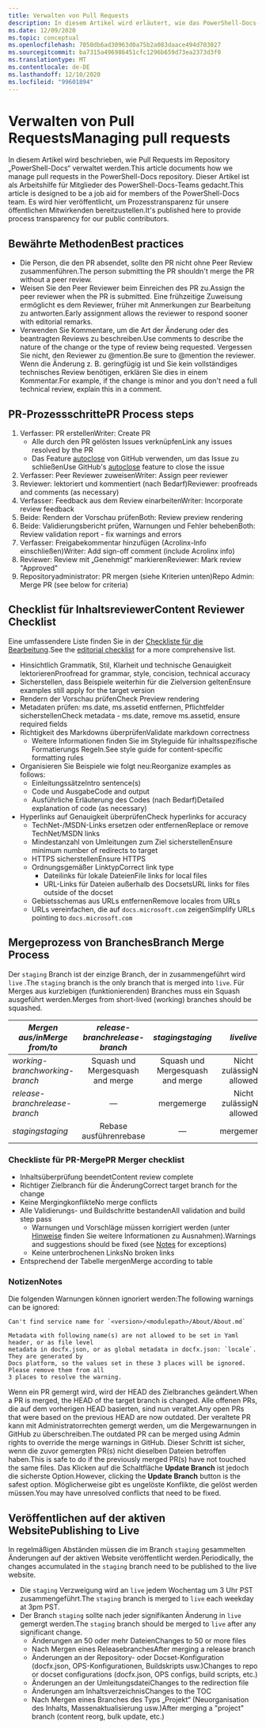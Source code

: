 ```yaml
---
title: Verwalten von Pull Requests
description: In diesem Artikel wird erläutert, wie das PowerShell-Docs-Team Pull Requests verwaltet.
ms.date: 12/09/2020
ms.topic: conceptual
ms.openlocfilehash: 7050db6ad30963d0a75b2a083daace494d703027
ms.sourcegitcommit: ba7315a496986451cfc1296b659d73ea2373d3f0
ms.translationtype: MT
ms.contentlocale: de-DE
ms.lasthandoff: 12/10/2020
ms.locfileid: "99601894"
---
```

# <a name="managing-pull-requests"></a><span data-ttu-id="7cad7-103">Verwalten von Pull Requests</span><span class="sxs-lookup"><span data-stu-id="7cad7-103">Managing pull requests</span></span>

<span data-ttu-id="7cad7-104">In diesem Artikel wird beschrieben, wie Pull Requests im Repository „PowerShell-Docs“ verwaltet werden.</span><span class="sxs-lookup"><span data-stu-id="7cad7-104">This article documents how we manage pull requests in the PowerShell-Docs repository.</span></span> <span data-ttu-id="7cad7-105">Dieser Artikel ist als Arbeitshilfe für Mitglieder des PowerShell-Docs-Teams gedacht.</span><span class="sxs-lookup"><span data-stu-id="7cad7-105">This article is designed to be a job aid for members of the PowerShell-Docs team.</span></span> <span data-ttu-id="7cad7-106">Es wird hier veröffentlicht, um Prozesstransparenz für unsere öffentlichen Mitwirkenden bereitzustellen.</span><span class="sxs-lookup"><span data-stu-id="7cad7-106">It's published here to provide process transparency for our public contributors.</span></span>

## <a name="best-practices"></a><span data-ttu-id="7cad7-107">Bewährte Methoden</span><span class="sxs-lookup"><span data-stu-id="7cad7-107">Best practices</span></span>

- <span data-ttu-id="7cad7-108">Die Person, die den PR absendet, sollte den PR nicht ohne Peer Review zusammenführen.</span><span class="sxs-lookup"><span data-stu-id="7cad7-108">The person submitting the PR shouldn't merge the PR without a peer review.</span></span>
- <span data-ttu-id="7cad7-109">Weisen Sie den Peer Reviewer beim Einreichen des PR zu.</span><span class="sxs-lookup"><span data-stu-id="7cad7-109">Assign the peer reviewer when the PR is submitted.</span></span> <span data-ttu-id="7cad7-110">Eine frühzeitige Zuweisung ermöglicht es dem Reviewer, früher mit Anmerkungen zur Bearbeitung zu antworten.</span><span class="sxs-lookup"><span data-stu-id="7cad7-110">Early assignment allows the reviewer to respond sooner with editorial remarks.</span></span>
- <span data-ttu-id="7cad7-111">Verwenden Sie Kommentare, um die Art der Änderung oder des beantragten Reviews zu beschreiben.</span><span class="sxs-lookup"><span data-stu-id="7cad7-111">Use comments to describe the nature of the change or the type of review being requested.</span></span> <span data-ttu-id="7cad7-112">Vergessen Sie nicht, den Reviewer zu @mention.</span><span class="sxs-lookup"><span data-stu-id="7cad7-112">Be sure to @mention the reviewer.</span></span> <span data-ttu-id="7cad7-113">Wenn die Änderung z. B. geringfügig ist und Sie kein vollständiges technisches Review benötigen, erklären Sie dies in einem Kommentar.</span><span class="sxs-lookup"><span data-stu-id="7cad7-113">For example, if the change is minor and you don't need a full technical review, explain this in a comment.</span></span>

## <a name="pr-process-steps"></a><span data-ttu-id="7cad7-114">PR-Prozessschritte</span><span class="sxs-lookup"><span data-stu-id="7cad7-114">PR Process steps</span></span>

1. <span data-ttu-id="7cad7-115">Verfasser: PR erstellen</span><span class="sxs-lookup"><span data-stu-id="7cad7-115">Writer: Create PR</span></span>
   - <span data-ttu-id="7cad7-116">Alle durch den PR gelösten Issues verknüpfen</span><span class="sxs-lookup"><span data-stu-id="7cad7-116">Link any issues resolved by the PR</span></span>
   - <span data-ttu-id="7cad7-117">Das Feature [autoclose](https://help.github.com/en/articles/closing-issues-using-keywords) von GitHub verwenden, um das Issue zu schließen</span><span class="sxs-lookup"><span data-stu-id="7cad7-117">Use GitHub's [autoclose](https://help.github.com/en/articles/closing-issues-using-keywords) feature to close the issue</span></span>
1. <span data-ttu-id="7cad7-118">Verfasser: Peer Reviewer zuweisen</span><span class="sxs-lookup"><span data-stu-id="7cad7-118">Writer: Assign peer reviewer</span></span>
1. <span data-ttu-id="7cad7-119">Reviewer: lektoriert und kommentiert (nach Bedarf)</span><span class="sxs-lookup"><span data-stu-id="7cad7-119">Reviewer: proofreads and comments (as necessary)</span></span>
1. <span data-ttu-id="7cad7-120">Verfasser: Feedback aus dem Review einarbeiten</span><span class="sxs-lookup"><span data-stu-id="7cad7-120">Writer: Incorporate review feedback</span></span>
1. <span data-ttu-id="7cad7-121">Beide: Rendern der Vorschau prüfen</span><span class="sxs-lookup"><span data-stu-id="7cad7-121">Both: Review preview rendering</span></span>
1. <span data-ttu-id="7cad7-122">Beide: Validierungsbericht prüfen, Warnungen und Fehler beheben</span><span class="sxs-lookup"><span data-stu-id="7cad7-122">Both: Review validation report - fix warnings and errors</span></span>
1. <span data-ttu-id="7cad7-123">Verfasser: Freigabekommentar hinzufügen (Acrolinx-Info einschließen)</span><span class="sxs-lookup"><span data-stu-id="7cad7-123">Writer: Add sign-off comment (include Acrolinx info)</span></span>
1. <span data-ttu-id="7cad7-124">Reviewer: Review mit „Genehmigt“ markieren</span><span class="sxs-lookup"><span data-stu-id="7cad7-124">Reviewer: Mark review "Approved"</span></span>
1. <span data-ttu-id="7cad7-125">Repositoryadministrator: PR mergen (siehe Kriterien unten)</span><span class="sxs-lookup"><span data-stu-id="7cad7-125">Repo Admin: Merge PR (see below for criteria)</span></span>

## <a name="content-reviewer-checklist"></a><span data-ttu-id="7cad7-126">Checklist für Inhaltsreviewer</span><span class="sxs-lookup"><span data-stu-id="7cad7-126">Content Reviewer Checklist</span></span>

<span data-ttu-id="7cad7-127">Eine umfassendere Liste finden Sie in der [Checkliste für die Bearbeitung](editorial-checklist.md).</span><span class="sxs-lookup"><span data-stu-id="7cad7-127">See the [editorial checklist](editorial-checklist.md) for a more comprehensive list.</span></span>

- <span data-ttu-id="7cad7-128">Hinsichtlich Grammatik, Stil, Klarheit und technische Genauigkeit lektorieren</span><span class="sxs-lookup"><span data-stu-id="7cad7-128">Proofread for grammar, style, concision, technical accuracy</span></span>
- <span data-ttu-id="7cad7-129">Sicherstellen, dass Beispiele weiterhin für die Zielversion gelten</span><span class="sxs-lookup"><span data-stu-id="7cad7-129">Ensure examples still apply for the target version</span></span>
- <span data-ttu-id="7cad7-130">Rendern der Vorschau prüfen</span><span class="sxs-lookup"><span data-stu-id="7cad7-130">Check Preview rendering</span></span>
- <span data-ttu-id="7cad7-131">Metadaten prüfen: ms.date, ms.assetid entfernen, Pflichtfelder sicherstellen</span><span class="sxs-lookup"><span data-stu-id="7cad7-131">Check metadata - ms.date, remove ms.assetid, ensure required fields</span></span>
- <span data-ttu-id="7cad7-132">Richtigkeit des Markdowns überprüfen</span><span class="sxs-lookup"><span data-stu-id="7cad7-132">Validate markdown correctness</span></span>
  - <span data-ttu-id="7cad7-133">Weitere Informationen finden Sie im Styleguide für inhaltsspezifische Formatierungs Regeln.</span><span class="sxs-lookup"><span data-stu-id="7cad7-133">See style guide for content-specific formatting rules</span></span>
- <span data-ttu-id="7cad7-134">Organisieren Sie Beispiele wie folgt neu:</span><span class="sxs-lookup"><span data-stu-id="7cad7-134">Reorganize examples as follows:</span></span>
  - <span data-ttu-id="7cad7-135">Einleitungssätze</span><span class="sxs-lookup"><span data-stu-id="7cad7-135">Intro sentence(s)</span></span>
  - <span data-ttu-id="7cad7-136">Code und Ausgabe</span><span class="sxs-lookup"><span data-stu-id="7cad7-136">Code and output</span></span>
  - <span data-ttu-id="7cad7-137">Ausführliche Erläuterung des Codes (nach Bedarf)</span><span class="sxs-lookup"><span data-stu-id="7cad7-137">Detailed explanation of code (as necessary)</span></span>
- <span data-ttu-id="7cad7-138">Hyperlinks auf Genauigkeit überprüfen</span><span class="sxs-lookup"><span data-stu-id="7cad7-138">Check hyperlinks for accuracy</span></span>
  - <span data-ttu-id="7cad7-139">TechNet-/MSDN-Links ersetzen oder entfernen</span><span class="sxs-lookup"><span data-stu-id="7cad7-139">Replace or remove TechNet/MSDN links</span></span>
  - <span data-ttu-id="7cad7-140">Mindestanzahl von Umleitungen zum Ziel sicherstellen</span><span class="sxs-lookup"><span data-stu-id="7cad7-140">Ensure minimum number of redirects to target</span></span>
  - <span data-ttu-id="7cad7-141">HTTPS sicherstellen</span><span class="sxs-lookup"><span data-stu-id="7cad7-141">Ensure HTTPS</span></span>
  - <span data-ttu-id="7cad7-142">Ordnungsgemäßer Linktyp</span><span class="sxs-lookup"><span data-stu-id="7cad7-142">Correct link type</span></span>
    - <span data-ttu-id="7cad7-143">Dateilinks für lokale Dateien</span><span class="sxs-lookup"><span data-stu-id="7cad7-143">File links for local files</span></span>
    - <span data-ttu-id="7cad7-144">URL-Links für Dateien außerhalb des Docsets</span><span class="sxs-lookup"><span data-stu-id="7cad7-144">URL links for files outside of the docset</span></span>
  - <span data-ttu-id="7cad7-145">Gebietsschemas aus URLs entfernen</span><span class="sxs-lookup"><span data-stu-id="7cad7-145">Remove locales from URLs</span></span>
  - <span data-ttu-id="7cad7-146">URLs vereinfachen, die auf `docs.microsoft.com` zeigen</span><span class="sxs-lookup"><span data-stu-id="7cad7-146">Simplify URLs pointing to `docs.microsoft.com`</span></span>

## <a name="branch-merge-process"></a><span data-ttu-id="7cad7-147">Mergeprozess von Branches</span><span class="sxs-lookup"><span data-stu-id="7cad7-147">Branch Merge Process</span></span>

<span data-ttu-id="7cad7-148">Der `staging` Branch ist der einzige Branch, der in zusammengeführt wird `live` .</span><span class="sxs-lookup"><span data-stu-id="7cad7-148">The `staging` branch is the only branch that is merged into `live`.</span></span> <span data-ttu-id="7cad7-149">Für Merges aus kurzlebigen (funktionierenden) Branches muss ein Squash ausgeführt werden.</span><span class="sxs-lookup"><span data-stu-id="7cad7-149">Merges from short-lived (working) branches should be squashed.</span></span>

| <span data-ttu-id="7cad7-150">*Mergen aus/in*</span><span class="sxs-lookup"><span data-stu-id="7cad7-150">*Merge from/to*</span></span>  | <span data-ttu-id="7cad7-151">*release-branch*</span><span class="sxs-lookup"><span data-stu-id="7cad7-151">*release-branch*</span></span> | <span data-ttu-id="7cad7-152">*staging*</span><span class="sxs-lookup"><span data-stu-id="7cad7-152">*staging*</span></span>        | <span data-ttu-id="7cad7-153">*live*</span><span class="sxs-lookup"><span data-stu-id="7cad7-153">*live*</span></span>      |
| ---------------- |:----------------:|:----------------:|:-----------:|
| <span data-ttu-id="7cad7-154">*working-branch*</span><span class="sxs-lookup"><span data-stu-id="7cad7-154">*working-branch*</span></span> | <span data-ttu-id="7cad7-155">Squash und Merge</span><span class="sxs-lookup"><span data-stu-id="7cad7-155">squash and merge</span></span> | <span data-ttu-id="7cad7-156">Squash und Merge</span><span class="sxs-lookup"><span data-stu-id="7cad7-156">squash and merge</span></span> | <span data-ttu-id="7cad7-157">Nicht zulässig</span><span class="sxs-lookup"><span data-stu-id="7cad7-157">Not allowed</span></span> |
| <span data-ttu-id="7cad7-158">*release-branch*</span><span class="sxs-lookup"><span data-stu-id="7cad7-158">*release-branch*</span></span> | &mdash;          | <span data-ttu-id="7cad7-159">merge</span><span class="sxs-lookup"><span data-stu-id="7cad7-159">merge</span></span>            | <span data-ttu-id="7cad7-160">Nicht zulässig</span><span class="sxs-lookup"><span data-stu-id="7cad7-160">Not allowed</span></span> |
| <span data-ttu-id="7cad7-161">*staging*</span><span class="sxs-lookup"><span data-stu-id="7cad7-161">*staging*</span></span>        | <span data-ttu-id="7cad7-162">Rebase ausführen</span><span class="sxs-lookup"><span data-stu-id="7cad7-162">rebase</span></span>           | &mdash;          | <span data-ttu-id="7cad7-163">merge</span><span class="sxs-lookup"><span data-stu-id="7cad7-163">merge</span></span>       |

### <a name="pr-merger-checklist"></a><span data-ttu-id="7cad7-164">Checkliste für PR-Merge</span><span class="sxs-lookup"><span data-stu-id="7cad7-164">PR Merger checklist</span></span>

- <span data-ttu-id="7cad7-165">Inhaltsüberprüfung beendet</span><span class="sxs-lookup"><span data-stu-id="7cad7-165">Content review complete</span></span>
- <span data-ttu-id="7cad7-166">Richtiger Zielbranch für die Änderung</span><span class="sxs-lookup"><span data-stu-id="7cad7-166">Correct target branch for the change</span></span>
- <span data-ttu-id="7cad7-167">Keine Mergingkonflikte</span><span class="sxs-lookup"><span data-stu-id="7cad7-167">No merge conflicts</span></span>
- <span data-ttu-id="7cad7-168">Alle Validierungs- und Buildschritte bestanden</span><span class="sxs-lookup"><span data-stu-id="7cad7-168">All validation and build step pass</span></span>
  - <span data-ttu-id="7cad7-169">Warnungen und Vorschläge müssen korrigiert werden (unter [Hinweise](#notes) finden Sie weitere Informationen zu Ausnahmen).</span><span class="sxs-lookup"><span data-stu-id="7cad7-169">Warnings and suggestions should be fixed (see [Notes](#notes) for exceptions)</span></span>
  - <span data-ttu-id="7cad7-170">Keine unterbrochenen Links</span><span class="sxs-lookup"><span data-stu-id="7cad7-170">No broken links</span></span>
- <span data-ttu-id="7cad7-171">Entsprechend der Tabelle mergen</span><span class="sxs-lookup"><span data-stu-id="7cad7-171">Merge according to table</span></span>

### <a name="notes"></a><span data-ttu-id="7cad7-172">Notizen</span><span class="sxs-lookup"><span data-stu-id="7cad7-172">Notes</span></span>

<span data-ttu-id="7cad7-173">Die folgenden Warnungen können ignoriert werden:</span><span class="sxs-lookup"><span data-stu-id="7cad7-173">The following warnings can be ignored:</span></span>

```
Can't find service name for `<version>/<modulepath>/About/About.md`
```

```
Metadata with following name(s) are not allowed to be set in Yaml header, or as file level
metadata in docfx.json, or as global metadata in docfx.json: `locale`. They are generated by
Docs platform, so the values set in these 3 places will be ignored. Please remove them from all
3 places to resolve the warning.
```

<span data-ttu-id="7cad7-174">Wenn ein PR gemergt wird, wird der HEAD des Zielbranches geändert.</span><span class="sxs-lookup"><span data-stu-id="7cad7-174">When a PR is merged, the HEAD of the target branch is changed.</span></span> <span data-ttu-id="7cad7-175">Alle offenen PRs, die auf dem vorherigen HEAD basierten, sind nun veraltet.</span><span class="sxs-lookup"><span data-stu-id="7cad7-175">Any open PRs that were based on the previous HEAD are now outdated.</span></span> <span data-ttu-id="7cad7-176">Der veraltete PR kann mit Administratorrechten gemergt werden, um die Mergewarnungen in GitHub zu überschreiben.</span><span class="sxs-lookup"><span data-stu-id="7cad7-176">The outdated PR can be merged using Admin rights to override the merge warnings in GitHub.</span></span> <span data-ttu-id="7cad7-177">Dieser Schritt ist sicher, wenn die zuvor gemergten PR(s) nicht dieselben Dateien betroffen haben.</span><span class="sxs-lookup"><span data-stu-id="7cad7-177">This is safe to do if the previously merged PR(s) have not touched the same files.</span></span> <span data-ttu-id="7cad7-178">Das Klicken auf die Schaltfläche **Update Branch** ist jedoch die sicherste Option.</span><span class="sxs-lookup"><span data-stu-id="7cad7-178">However, clicking the **Update Branch** button is the safest option.</span></span> <span data-ttu-id="7cad7-179">Möglicherweise gibt es ungelöste Konflikte, die gelöst werden müssen.</span><span class="sxs-lookup"><span data-stu-id="7cad7-179">You may have unresolved conflicts that need to be fixed.</span></span>

## <a name="publishing-to-live"></a><span data-ttu-id="7cad7-180">Veröffentlichen auf der aktiven Website</span><span class="sxs-lookup"><span data-stu-id="7cad7-180">Publishing to Live</span></span>

<span data-ttu-id="7cad7-181">In regelmäßigen Abständen müssen die im Branch `staging` gesammelten Änderungen auf der aktiven Website veröffentlicht werden.</span><span class="sxs-lookup"><span data-stu-id="7cad7-181">Periodically, the changes accumulated in the `staging` branch need to be published to the live website.</span></span>

- <span data-ttu-id="7cad7-182">Die `staging` Verzweigung wird an `live` jedem Wochentag um 3 Uhr PST zusammengeführt.</span><span class="sxs-lookup"><span data-stu-id="7cad7-182">The `staging` branch is merged to `live` each weekday at 3pm PST.</span></span>
- <span data-ttu-id="7cad7-183">Der Branch `staging` sollte nach jeder signifikanten Änderung in `live` gemergt werden.</span><span class="sxs-lookup"><span data-stu-id="7cad7-183">The `staging` branch should be merged to `live` after any significant change.</span></span>
  - <span data-ttu-id="7cad7-184">Änderungen an 50 oder mehr Dateien</span><span class="sxs-lookup"><span data-stu-id="7cad7-184">Changes to 50 or more files</span></span>
  - <span data-ttu-id="7cad7-185">Nach Mergen eines Releasebranches</span><span class="sxs-lookup"><span data-stu-id="7cad7-185">After merging a release branch</span></span>
  - <span data-ttu-id="7cad7-186">Änderungen an der Repository- oder Docset-Konfiguration (docfx.json, OPS-Konfigurationen, Buildskripts usw.)</span><span class="sxs-lookup"><span data-stu-id="7cad7-186">Changes to repo or docset configurations (docfx.json, OPS configs, build scripts, etc.)</span></span>
  - <span data-ttu-id="7cad7-187">Änderungen an der Umleitungsdatei</span><span class="sxs-lookup"><span data-stu-id="7cad7-187">Changes to the redirection file</span></span>
  - <span data-ttu-id="7cad7-188">Änderungen am Inhaltsverzeichnis</span><span class="sxs-lookup"><span data-stu-id="7cad7-188">Changes to the TOC</span></span>
  - <span data-ttu-id="7cad7-189">Nach Mergen eines Branches des Typs „Projekt“ (Neuorganisation des Inhalts, Massenaktualisierung usw.)</span><span class="sxs-lookup"><span data-stu-id="7cad7-189">After merging a "project" branch (content reorg, bulk update, etc.)</span></span>
